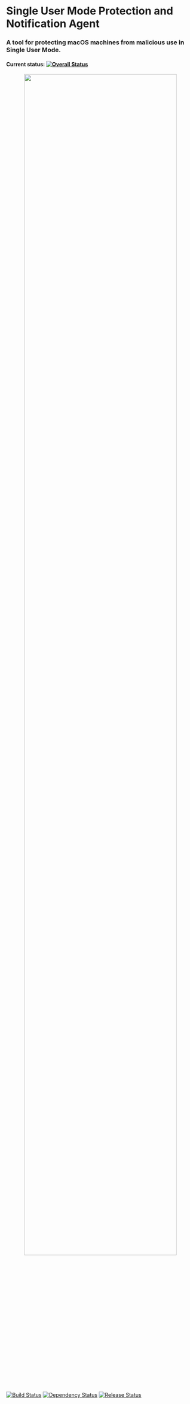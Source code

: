# Single User Mode Protection and Notification Agent
### A tool for protecting macOS machines from malicious use in Single User Mode.
#### Current status: [![Overall Status](https://img.shields.io/badge/Status-Untested-red.svg)](https://github.com/ipat8/Single-User-Mode-Protection-Agent) 
<p align="center">
<img src="http://i.imgur.com/BepXsVt.jpg" width="90%"></img>
</p>

[![Build Status](https://img.shields.io/badge/Build-Failing-red.svg)](https://travis-ci.org/ipat8/Single-User-Mode-Protection-Agent) [![Dependency Status](https://img.shields.io/badge/Dependencies-Unresolved-red.svg)](https://github.com/ipat8/Single-User-Mode-Protection-Agent) [![Release Status](https://img.shields.io/badge/Release-B1%20--%20RC1-blue.svg)](https://github.com/ipat8/Single-User-Mode-Protection-Agent)

